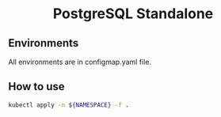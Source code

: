 <h1 align="center">PostgreSQL Standalone</h1>

## Environments

All environments are in configmap.yaml file.

## How to use

```bash
kubectl apply -n ${NAMESPACE} -f .
```
